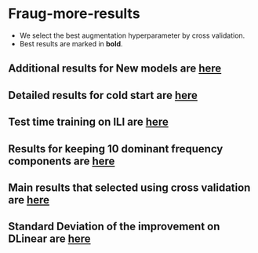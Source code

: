 # Fraug-more-results

- We select the best augmentation hyperparameter by cross validation. 
- Best results are marked in **bold**. 

## Additional results for New models are [here](./New_models.md)

## Detailed results for cold start are [here](./Cold_start_result.md)

## Test time training on ILI are [here](./Test_time_Training.md)

## Results for keeping 10 dominant frequency components are [here](./Keep_Dominant_result.md)

## Main results that selected using cross validation are [here](./Main_results_cross_validation.md)

## Standard Deviation of the improvement on DLinear are [here](./DLinear_Improvement_Mean_STD.md)
